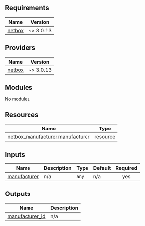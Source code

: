 ## Requirements

| Name | Version |
|------|---------|
| <a name="requirement_netbox"></a> [netbox](#requirement\_netbox) | ~> 3.0.13 |

## Providers

| Name | Version |
|------|---------|
| <a name="provider_netbox"></a> [netbox](#provider\_netbox) | ~> 3.0.13 |

## Modules

No modules.

## Resources

| Name | Type |
|------|------|
| [netbox_manufacturer.manufacturer](https://registry.terraform.io/providers/e-breuninger/netbox/latest/docs/resources/manufacturer) | resource |

## Inputs

| Name | Description | Type | Default | Required |
|------|-------------|------|---------|:--------:|
| <a name="input_manufacturer"></a> [manufacturer](#input\_manufacturer) | n/a | `any` | n/a | yes |

## Outputs

| Name | Description |
|------|-------------|
| <a name="output_manufacturer_id"></a> [manufacturer\_id](#output\_manufacturer\_id) | n/a |
